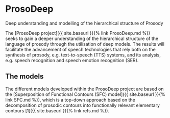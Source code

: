 # ProsoDeep
Deep understanding and modelling of the hierarchical structure of Prosody

The [ProsoDeep project]({{ site.baseurl }}{% link ProsoDeep.md %})  
seeks to gain a deeper understanding of the hierarchical structure of the language of prosody through the utilisation of deep models.
The results will facilitate the advancement of speech technologies that rely both on the synthesis of prosody, e.g. text-to-speech (TTS) systems, and its analysis, e.g. speech recognition and speech emotion recognition (SER).

## The models

The different models developed within the ProsoDeep project are based on the [Superposition of Functional Contours (SFC) model]({{ site.baseurl }}{% link SFC.md %}), which is a top-down approach based on the decomposition of prosodic contours into functionally relevant elementary contours [1]({{ site.baseurl }}{% link refs.md %}).
